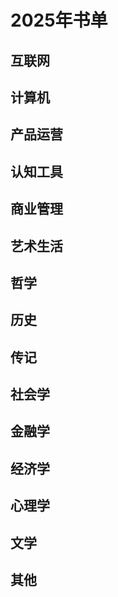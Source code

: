 # 2025年书单

## 互联网

## 计算机

## 产品运营

## 认知工具

## 商业管理

## 艺术生活

## 哲学

## 历史

## 传记

## 社会学

## 金融学

## 经济学

## 心理学

## 文学

## 其他